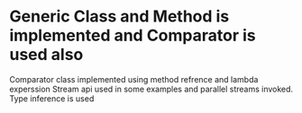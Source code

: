# Generic Class and Method is implemented and Comparator is used also
 Comparator class implemented using method refrence and lambda experssion
 Stream api used in some examples and parallel streams invoked.
 Type inference is used
